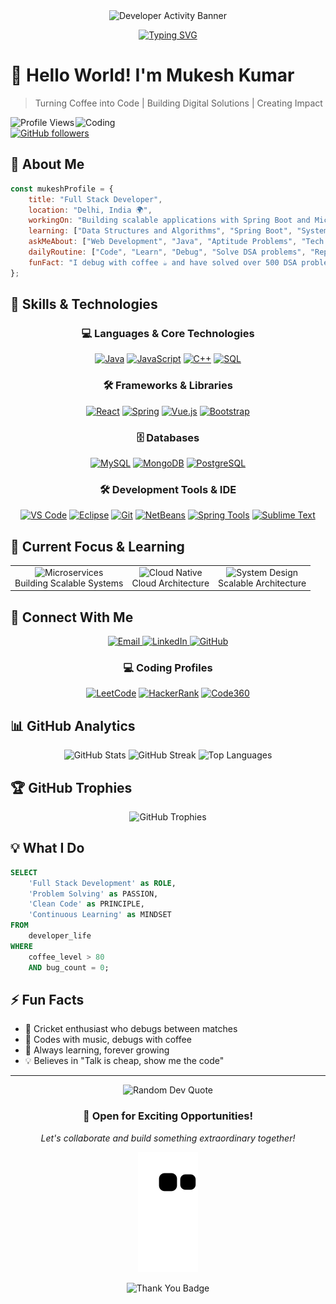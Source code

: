 <div align="center">
  <img width="100%" height="250" src="https://user-images.githubusercontent.com/74038190/241765440-80728820-e06b-4f96-9c9e-9df46f0cc0a5.gif" alt="Developer Activity Banner">
 
  [![Typing SVG](https://readme-typing-svg.herokuapp.com?font=Fira+Code&pause=1000&width=535&lines=Full+Stack+Developer;Software+Engineer;Problem+Solver;Open+Source+Enthusiast)](https://git.io/typing-svg)
</div>

# 👋 Hello World! I'm Mukesh Kumar

> Turning Coffee into Code | Building Digital Solutions | Creating Impact

<img align="right" alt="Coding" width="400" src="https://cdn.dribbble.com/users/1162077/screenshots/3848914/programmer.gif">

![Profile Views](https://komarev.com/ghpvc/?username=Mukeshkr60&label=Profile%20views&color=0e75b6&style=flat)
[![GitHub followers](https://img.shields.io/github/followers/Mukeshkr60?label=Followers&style=social)](https://github.com/Mukeshkr60)

## 💫 About Me

```javascript
const mukeshProfile = {
    title: "Full Stack Developer",
    location: "Delhi, India 🌍",
    workingOn: "Building scalable applications with Spring Boot and Microservices",
    learning: ["Data Structures and Algorithms", "Spring Boot", "System Design", "Advanced Java Concepts", "Cloud Architecture"],
    askMeAbout: ["Web Development", "Java", "Aptitude Problems", "Tech Innovations", "Coffee ☕"],
    dailyRoutine: ["Code", "Learn", "Debug", "Solve DSA problems", "Repeat"],
    funFact: "I debug with coffee ☕ and have solved over 500 DSA problems!"
};

```

## 🚀 Skills & Technologies

<div align="center">

### 💻 Languages & Core Technologies
[![Java](https://img.shields.io/badge/Java-ED8B00?style=for-the-badge&logo=java&logoColor=white)](https://www.java.com)
[![JavaScript](https://img.shields.io/badge/JavaScript-F7DF1E?style=for-the-badge&logo=javascript&logoColor=black)](https://javascript.com)
[![C++](https://img.shields.io/badge/C++-00599C?style=for-the-badge&logo=c%2B%2B&logoColor=white)](https://isocpp.org)
[![SQL](https://img.shields.io/badge/SQL-4479A1?style=for-the-badge&logo=postgresql&logoColor=white)](https://www.postgresql.org)


### 🛠 Frameworks & Libraries
[![React](https://img.shields.io/badge/React-20232A?style=for-the-badge&logo=react&logoColor=61DAFB)](https://reactjs.org)
[![Spring](https://img.shields.io/badge/Spring-6DB33F?style=for-the-badge&logo=spring&logoColor=white)](https://spring.io)
[![Vue.js](https://img.shields.io/badge/Vue.js-35495E?style=for-the-badge&logo=vue.js&logoColor=4FC08D)](https://vuejs.org)
[![Bootstrap](https://img.shields.io/badge/Bootstrap-563D7C?style=for-the-badge&logo=bootstrap&logoColor=white)](https://getbootstrap.com)

### 🗄️ Databases
[![MySQL](https://img.shields.io/badge/MySQL-4479A1?style=for-the-badge&logo=mysql&logoColor=white)](https://www.mysql.com)
[![MongoDB](https://img.shields.io/badge/MongoDB-47A248?style=for-the-badge&logo=mongodb&logoColor=white)](https://www.mongodb.com)
[![PostgreSQL](https://img.shields.io/badge/PostgreSQL-316192?style=for-the-badge&logo=postgresql&logoColor=white)](https://www.postgresql.org)

### 🛠️ Development Tools & IDE
[![VS Code](https://img.shields.io/badge/VS_Code-0078D4?style=for-the-badge&logo=visual%20studio%20code&logoColor=white)](https://code.visualstudio.com)
[![Eclipse](https://img.shields.io/badge/Eclipse-2C2255?style=for-the-badge&logo=eclipse&logoColor=white)](https://eclipse.org)
[![Git](https://img.shields.io/badge/Git-F05032?style=for-the-badge&logo=git&logoColor=white)](https://git-scm.com)
[![NetBeans](https://img.shields.io/badge/NetBeans-1B6AC6?style=for-the-badge&logo=apache%20netbeans%20IDE&logoColor=white)](https://netbeans.apache.org)
[![Spring Tools](https://img.shields.io/badge/Spring_Tools-6DB33F?style=for-the-badge&logo=spring&logoColor=white)](https://spring.io/tools)
[![Sublime Text](https://img.shields.io/badge/Sublime_Text-FF9800?style=for-the-badge&logo=sublime-text&logoColor=white)](https://www.sublimetext.com)
</div>

## 🎯 Current Focus & Learning

<div align="center">
  <table>
    <tr>
      <td align="center">
        <img src="https://img.shields.io/badge/-Microservices-FF4785?style=for-the-badge" alt="Microservices"/>
        <br />
        Building Scalable Systems
      </td>
      <td align="center">
        <img src="https://img.shields.io/badge/-Cloud_Native-326CE5?style=for-the-badge" alt="Cloud Native"/>
        <br />
        Cloud Architecture
      </td>
      <td align="center">
        <img src="https://img.shields.io/badge/-System_Design-FF6B6B?style=for-the-badge" alt="System Design"/>
        <br />
        Scalable Architecture
      </td>
    </tr>
  </table>
</div>

## 🔗 Connect With Me

<div align="center">
  <a href="mailto:krmukesh160@gmail.com">
    <img src="https://img.shields.io/badge/Email-D14836?style=for-the-badge&logo=gmail&logoColor=white" alt="Email"/>
  </a>
  <a href="https://www.linkedin.com/in/mukesh-kumar60">
    <img src="https://img.shields.io/badge/LinkedIn-0077B5?style=for-the-badge&logo=linkedin&logoColor=white" alt="LinkedIn"/>
  </a>
  <a href="https://github.com/Mukeshkr60">
    <img src="https://img.shields.io/badge/GitHub-100000?style=for-the-badge&logo=github&logoColor=white" alt="GitHub"/>
  </a>
  
  ### 💻 Coding Profiles
  [![LeetCode](https://img.shields.io/badge/-LeetCode-FFA116?style=for-the-badge&logo=LeetCode&logoColor=black)](https://leetcode.com/krmukesh160)
  [![HackerRank](https://img.shields.io/badge/-Hackerrank-2EC866?style=for-the-badge&logo=HackerRank&logoColor=white)](https://www.hackerrank.com/krmukesh160)
  [![Code360](https://img.shields.io/badge/-Code360-0077B5?style=for-the-badge&logo=Naukri&logoColor=white)](https://www.naukri.com/code360/profile/Mukesh_kr_60)
</div>

## 📊 GitHub Analytics

<div align="center">
  <img src="https://github-readme-stats.vercel.app/api?username=Mukeshkr60&show_icons=true&theme=tokyonight" alt="GitHub Stats" height="165">
  <img src="https://github-readme-streak-stats.herokuapp.com/?user=Mukeshkr60&theme=tokyonight" alt="GitHub Streak" height="165">

  <img src="https://github-readme-stats.vercel.app/api/top-langs/?username=Mukeshkr60&layout=compact&theme=tokyonight" alt="Top Languages">
</div>

## 🏆 GitHub Trophies
<div align="center">
  <img src="https://github-profile-trophy.vercel.app/?username=Mukeshkr60&theme=nord&column=7" alt="GitHub Trophies">
</div>


## 💡 What I Do

```sql
SELECT 
    'Full Stack Development' as ROLE,
    'Problem Solving' as PASSION,
    'Clean Code' as PRINCIPLE,
    'Continuous Learning' as MINDSET
FROM 
    developer_life
WHERE 
    coffee_level > 80
    AND bug_count = 0;
```

## ⚡ Fun Facts
- 🏏 Cricket enthusiast who debugs between matches
- 🎵 Codes with music, debugs with coffee
- 🌱 Always learning, forever growing
- 💡 Believes in "Talk is cheap, show me the code"

---

<div align="center">
  <img src="https://quotes-github-readme.vercel.app/api?type=horizontal&theme=tokyonight" alt="Random Dev Quote">
  
  ### 🚀 Open for Exciting Opportunities!
  
  <i>Let's collaborate and build something extraordinary together!</i>
  
  ![Snake animation](https://github.com/rafaballerini/rafaballerini/blob/output/github-contribution-grid-snake.svg)
  
  <img src="https://custom-icon-badges.demolab.com/badge/-Thank%20You%20For%20Visiting!-blue?style=for-the-badge&logoColor=white&logo=heart" alt="Thank You Badge">
</div>
